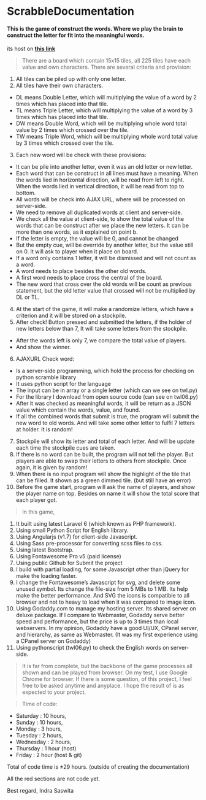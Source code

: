 # ScrabbleDocumentation
#### This is the game of construct the words. Where we play the brain to construct the letter for fit into the meaningful words.

its host on <a href="https://indrasaswita.com/scrambler/public/game/on" target="_blank">**this link**</a>

> There are a board which contain 15x15 tiles, all 225 tiles have each value and own characters. There are several criteria and provision:
1)	All tiles can be piled up with only one letter.
2)	All tiles have their own characters.
  -	DL means Double Letter, which will multiplying the value of a word by 2 times which has placed into that tile.
  -	TL means Triple Letter, which will multiplying the value of a word by 3 times which has placed into that tile.
  -	DW means Double Word, which will be multiplying whole word total value by 2 times which crossed over the tile.
  -	TW means Triple Word, which will be multiplying whole word total value by 3 times which crossed over the tile.
3)	Each new word will be check with these provisions:
  -	It can be pile into another letter, even it was an old letter or new letter.
  -	Each word that can be construct in all lines must have a meaning. When the words lied in horizontal direction, will be read from left to right. When the words lied in vertical direction, it will be read from top to bottom.
  -	All words will be check into AJAX URL, where will be processed on server-side.
  -	We need to remove all duplicated words at client and server-side.
  -	We check all the value at client-side, to show the total value of the words that can be construct after we place the new letters. It can be more than one words, as it explained on point b.
  -	If the letter is empty, the value will be 0, and cannot be changed
  -	But the empty cue, will be override by another letter, but the value still on 0. It will ask to player when it place on board.
  -	If a word only contains 1 letter, it will be dismissed and will not count as a word.
  -	A word needs to place besides the other old words.
  -	A first word needs to place cross the central of the board.
  -	The new word that cross over the old words will be count as previous statement, but the old letter value that crossed will not be multiplied by DL or TL.
4)	At the start of the game, it will make a randomize letters, which have a criterion and it will be stored on a stockpile.
5)	After check! Button pressed and submitted the letters, if the holder of new letters below than 7, It will take some letters from the stockpile.
  -	After the words left is only 7, we compare the total value of players.
  -	And show the winner.
6)	AJAXURL Check word:
  -	Is a server-side programming, which hold the process for checking on python scramble library
  -	It uses python script for the language
  -	The input can be in array or a single letter (which can we see on twl.py)
  -	For the library I download from open source code (can see on twl06.py)
  -	After it was checked as meaningful words, it will be return as a JSON value which contain the words, value, and found.
  -	If all the combined words that submit is true, the program will submit the new word to old words. And will take some other letter to fulfil 7 letters at holder. It is random!
7)	Stockpile will show its letter and total of each letter. And will be update each time the stockpile cues are taken.
8)	If there	is no word can be built, the program will not tell the player. But players are able to swap their letters to others from stockpile. Once again, it is given by random!
9)	When there is no input program will show the highlight of the tile that can be filled. It shown as a green dimmed tile. (but still have an error)
10)	Before the game start, program will ask the name of players, and show the player name on top. Besides on name it will show the total score that each player got.

> In this game,
1.	It built using latest Laravel 6 (which known as PHP framework).
2.	Using small Python Script for English library.
3.	Using Angularjs (v1.7) for client-side Javascript.
4.	Using Sass pre-processor for converting scss files to css.
5.	Using latest Bootstrap.
6.	Using Fontawesome Pro v5 (paid license)
7.	Using public Github for Submit the project
8.	I build with partial loading, for some Javascript other than jQuery for make the loading faster.
9.	I change the Fontawesome’s Javascript for svg, and delete some unused symbol. Its change the file-size from 5 MBs to 1 MB. Its help make the better performance. And SVG the icons is compatible to all browser and not to heavy to load when it was compared to image icon.
10.	Using Godaddy.com to manage my hosting server. Its shared server on deluxe package. If I compare to Webmaster, Godaddy serve better speed and performance, but the price is up to 3 times than local webservers. In my opinion, Godaddy have a good UI/UX, CPanel server, and hierarchy, as same as Webmaster. (It was my first experience using a CPanel server on Godaddy)
11.	Using pythonscript (twl06.py) to check the English words on server-side.

> It is far from complete, but the backbone of the game processes all shown and can be played from browser. On my test, I use Google Chrome for browser. If there is some question, of this project, I feel free to be asked anytime and anyplace. I hope the result of is as expected to your project.

> Time of code:
  - Saturday	: 10 hours,
  - Sunday	: 10 hours,
  - Monday	: 3 hours,
  - Tuesday	: 2 hours,
  - Wednesday	: 2 hours,
  - Thursday	: 1 hour (host)
  - Friday	: 2 hour (host & git)
  
Total of code time is ±29 hours. 
(outside of creating the documentation)


All the red sections are not code yet. 


Best regard,
Indra Saswita
